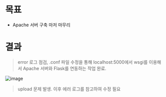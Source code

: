 # 목표
- Apache 서버 구축 마저 마무리

# 결과

> error 로그 점검, .conf 파일 수정을 통해 localhost:5000에서 wsgi를 이용해서 Apache 서버와 Flask를 연동하는 작업 완료.

![image](https://user-images.githubusercontent.com/43158502/119255428-c1a38480-bbf6-11eb-8e1f-6e40f29c874d.png)

> upload 문제 발생. 이후 에러 로그를 참고하여 수정 필요
